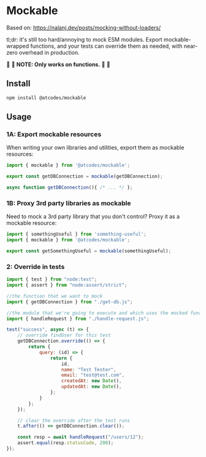 # Mockable

Based on: https://nalanj.dev/posts/mocking-without-loaders/

tl;dr: it's still too hard/annoying to mock ESM modules. Export mockable-wrapped functions, and your tests can override them as needed, with near-zero overhead in production.

🚨 🚨 **NOTE: Only works on functions.** 🚨 🚨

## Install

```sh
npm install @atcodes/mockable
```

## Usage

### 1A: Export mockable resources

When writing your own libraries and utilities, export them as mockable resources:

```js
import { mockable } from '@atcodes/mockable';

export const getDBConnection = mockable(getDBConnection);

async function getDBConnection(){ /* ... */ };
```

### 1B: Proxy 3rd party libraries as mockable

Need to mock a 3rd party library that you don't control? Proxy it as a mockable resource:

```js
import { somethingUseful } from 'something-useful';
import { mockable } from '@atcodes/mockable';

export const getSomethingUseful = mockable(somethingUseful);
```

### 2: Override in tests

```js
import { test } from "node:test";
import { assert } from "node:assert/strict";

//the function that we want to mock
import { getDBConnection } from "./get-db.js";

//the module that we're going to execute and which uses the mocked function
import { handleRequest } from "./handle-request.js";

test("success", async (t) => {
	// override findUser for this test
	getDBConnection.override(() => {
		return {
			query: (id) => {
				return {
					id,
					name: "Test Tester",
					email: "test@test.com",
					createdAt: new Date(),
					updatedAt: new Date(),
				};
			}
		};
	});

	// clear the override after the test runs
	t.after(() => getDBConnection.clear());

	const resp = await handleRequest("/users/12");
	assert.equal(resp.statusCode, 200);
});
```
